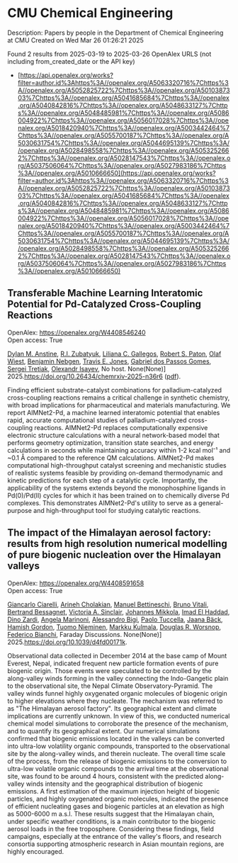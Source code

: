 # CMU Chemical Engineering
Description: Papers by people in the Department of Chemical Engineering at CMU
Created on Wed Mar 26 01:26:21 2025

Found 2 results from 2025-03-19 to 2025-03-26
OpenAlex URLS (not including from_created_date or the API key)
- [https://api.openalex.org/works?filter=author.id%3Ahttps%3A//openalex.org/A5063320716%7Chttps%3A//openalex.org/A5052825722%7Chttps%3A//openalex.org/A5010387303%7Chttps%3A//openalex.org/A5041685684%7Chttps%3A//openalex.org/A5040842816%7Chttps%3A//openalex.org/A5048633127%7Chttps%3A//openalex.org/A5048485981%7Chttps%3A//openalex.org/A5086004922%7Chttps%3A//openalex.org/A5056017028%7Chttps%3A//openalex.org/A5018420940%7Chttps%3A//openalex.org/A5003442464%7Chttps%3A//openalex.org/A5055700187%7Chttps%3A//openalex.org/A5030631754%7Chttps%3A//openalex.org/A5044695139%7Chttps%3A//openalex.org/A5028498558%7Chttps%3A//openalex.org/A5053252662%7Chttps%3A//openalex.org/A5028147543%7Chttps%3A//openalex.org/A5037506064%7Chttps%3A//openalex.org/A5027983186%7Chttps%3A//openalex.org/A5010666650](https://api.openalex.org/works?filter=author.id%3Ahttps%3A//openalex.org/A5063320716%7Chttps%3A//openalex.org/A5052825722%7Chttps%3A//openalex.org/A5010387303%7Chttps%3A//openalex.org/A5041685684%7Chttps%3A//openalex.org/A5040842816%7Chttps%3A//openalex.org/A5048633127%7Chttps%3A//openalex.org/A5048485981%7Chttps%3A//openalex.org/A5086004922%7Chttps%3A//openalex.org/A5056017028%7Chttps%3A//openalex.org/A5018420940%7Chttps%3A//openalex.org/A5003442464%7Chttps%3A//openalex.org/A5055700187%7Chttps%3A//openalex.org/A5030631754%7Chttps%3A//openalex.org/A5044695139%7Chttps%3A//openalex.org/A5028498558%7Chttps%3A//openalex.org/A5053252662%7Chttps%3A//openalex.org/A5028147543%7Chttps%3A//openalex.org/A5037506064%7Chttps%3A//openalex.org/A5027983186%7Chttps%3A//openalex.org/A5010666650)

## Transferable Machine Learning Interatomic Potential for Pd-Catalyzed Cross-Coupling Reactions   

OpenAlex: https://openalex.org/W4408546240    
Open access: True
    
[Dylan M. Anstine](https://openalex.org/A5042511909), [R.I. Zubatyuk](https://openalex.org/A5083494710), [Liliana C. Gallegos](https://openalex.org/A5014333643), [Robert S. Paton](https://openalex.org/A5021610812), [Olaf Wiest](https://openalex.org/A5029114040), [Benjamin Nebgen](https://openalex.org/A5081624801), [Travis E. Jones](https://openalex.org/A5055909996), [Gabriel dos Passos Gomes](https://openalex.org/A5048633127), [Sergei Tretiak](https://openalex.org/A5056150849), [Olexandr Isayev](https://openalex.org/A5011932992), No host. None(None)] 2025.https://doi.org/10.26434/chemrxiv-2025-n36r6 ([pdf](https://chemrxiv.org/engage/api-gateway/chemrxiv/assets/orp/resource/item/67d7b7f7fa469535b97c021a/original/transferable-machine-learning-interatomic-potential-for-pd-catalyzed-cross-coupling-reactions.pdf)).
    
Finding efficient substrate-catalyst combinations for palladium-catalyzed cross-coupling reactions remains a critical challenge in synthetic chemistry, with broad implications for pharmaceutical and materials manufacturing. We report AIMNet2-Pd, a machine learned interatomic potential that enables rapid, accurate computational studies of palladium-catalyzed cross-coupling reactions. AIMNet2-Pd replaces computationally expensive electronic structure calculations with a neural network-based model that performs geometry optimization, transition state searches, and energy calculations in seconds while maintaining accuracy within 1-2 kcal mol⁻¹ and ~0.1 Å compared to the reference QM calculations. AIMNet2-Pd makes computational high-throughput catalyst screening and mechanistic studies of realistic systems feasible by providing on-demand thermodynamic and kinetic predictions for each step of a catalytic cycle. Importantly, the applicability of the systems extends beyond the monophosphine ligands in Pd(0)/Pd(II) cycles for which it has been trained on to chemically diverse Pd complexes. This demonstrates AIMNet2-Pd's utility to serve as a general-purpose and high-throughput tool for studying catalytic reactions.    

    

## The impact of the Himalayan aerosol factory: results from high resolution numerical modelling of pure biogenic nucleation over the Himalayan valleys   

OpenAlex: https://openalex.org/W4408591658    
Open access: True
    
[Giancarlo Ciarelli](https://openalex.org/A5071131825), [Arineh Cholakian](https://openalex.org/A5035425155), [Manuel Bettineschi](https://openalex.org/A5093784592), [Bruno Vitali](https://openalex.org/A5015000522), [Bertrand Bessagnet](https://openalex.org/A5081559070), [Victoria A. Sinclair](https://openalex.org/A5040866867), [Johannes Mikkola](https://openalex.org/A5065117143), [Imad El Haddad](https://openalex.org/A5080319960), [Dino Zardi](https://openalex.org/A5073745043), [Angela Marinoni](https://openalex.org/A5033428767), [Alessandro Bigi](https://openalex.org/A5032180474), [Paolo Tuccella](https://openalex.org/A5038903661), [Jaana Bäck](https://openalex.org/A5008805563), [Hamish Gordon](https://openalex.org/A5086004922), [Tuomo Nieminen](https://openalex.org/A5015236692), [Markku Kulmala](https://openalex.org/A5000471665), [Douglas R. Worsnop](https://openalex.org/A5026978286), [Federico Bianchi](https://openalex.org/A5075179945), Faraday Discussions. None(None)] 2025.https://doi.org/10.1039/d4fd00171k.
    
Observational data collected in December 2014 at the base camp of Mount Everest, Nepal, indicated frequent new particle formation events of pure biogenic origin. Those events were speculated to be controlled by the along-valley winds forming in the valley connecting the Indo-Gangetic plain to the observational site, the Nepal Climate Observatory-Pyramid. The valley winds funnel highly oxygenated organic molecules of biogenic origin to higher elevations where they nucleate. The mechanism was referred to as "The Himalayan aerosol factory". Its geographical extent and climate implications are currently unknown. In view of this, we conducted numerical chemical model simulations to corroborate the presence of the mechanism, and to quantify its geographical extent. Our numerical simulations confirmed that biogenic emissions located in the valleys can be converted into ultra-low volatility organic compounds, transported to the observational site by the along-valley winds, and therein nucleate. The overall time scale of the process, from the release of biogenic emissions to the conversion to ultra-low volatile organic compounds to the arrival time at the observational site, was found to be around 4 hours, consistent with the predicted along-valley winds intensity and the geographical distribution of biogenic emissions. A first estimation of the maximum injection height of biogenic particles, and highly oxygenated organic molecules, indicated the presence of efficient nucleating gases and biogenic particles at an elevation as high as 5000-6000 m a.s.l. These results suggest that the Himalayan chain, under specific weather conditions, is a main contributor to the biogenic aerosol loads in the free troposphere. Considering these findings, field campaigns, especially at the entrance of the valley's floors, and research consortia supporting atmospheric research in Asian mountain regions, are highly encouraged.    

    
